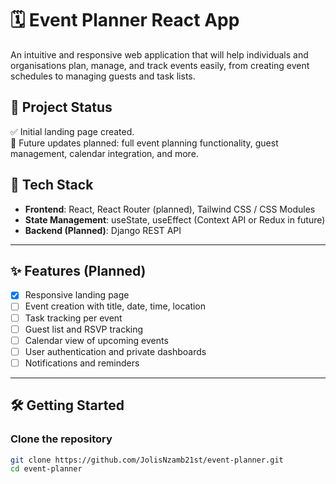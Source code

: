 # 🗓️ Event Planner React App

An intuitive and responsive web application that will help individuals and organisations plan, manage, and track events easily, from creating event schedules to managing guests and task lists.

## 📌 Project Status

✅ Initial landing page created.  
🔧 Future updates planned: full event planning functionality, guest management, calendar integration, and more.



## 🧰 Tech Stack

- **Frontend**: React, React Router (planned), Tailwind CSS / CSS Modules
- **State Management**: useState, useEffect (Context API or Redux in future)
- **Backend (Planned)**: Django REST API

---

## ✨ Features (Planned)

- [x] Responsive landing page
- [ ] Event creation with title, date, time, location
- [ ] Task tracking per event
- [ ] Guest list and RSVP tracking
- [ ] Calendar view of upcoming events
- [ ] User authentication and private dashboards
- [ ] Notifications and reminders

---

## 🛠️ Getting Started

### Clone the repository

```bash terminal
git clone https://github.com/JolisNzamb21st/event-planner.git
cd event-planner

